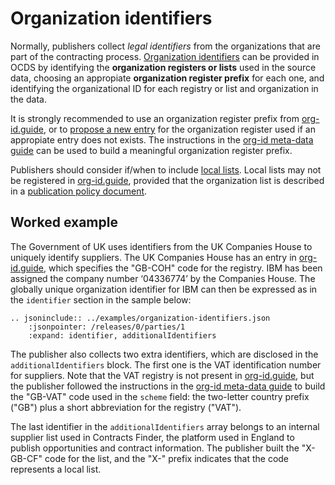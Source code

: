 # Organization identifiers

Normally, publishers collect *legal identifiers* from the organizations that are part of the contracting process.  [Organization identifiers](../../schema/identifiers/#organization-ids) can be provided in OCDS by identifying the **organization registers or lists** used in the source data, choosing an appropiate **organization register prefix** for each one, and identifying the organizational ID for each registry or list and organization in the data.

It is strongly recommended to use an organization register prefix from [org-id.guide](http://org-id.guide), or to [propose a new entry](http://docs.org-id.guide/en/latest/contribute/#proposing-a-new-entry) for the organization register used if an appropiate entry does not exists. The instructions in the [org-id meta-data guide](http://docs.org-id.guide/en/latest/metadata/#assigning-a-code) can be used to build a meaningful organization register prefix.

Publishers should consider if/when to include [local lists](../../schema/identifiers/#choosing-an-identifier).  Local lists may not be registered in [org-id.guide](http://org-id.guide), provided that the organization list is described in a [publication policy document](../publication_policy/).

## Worked example

The Government of UK uses identifiers from the UK Companies House to uniquely identify suppliers. The UK Companies House has an entry in [org-id.guide](http://org-id.guide/list/GB-COH), which specifies the "GB-COH" code for the registry. IBM has been assigned the company number ‘04336774’ by the Companies House.  The globally unique organization identifier for IBM can then be expressed as in the `identifier` section in the sample below:

```eval_rst
.. jsoninclude:: ../examples/organization-identifiers.json
    :jsonpointer: /releases/0/parties/1
    :expand: identifier, additionalIdentifiers
```

The publisher also collects two extra identifiers, which are disclosed in the `additionalIdentifiers` block. The first one is the VAT identification number for suppliers. Note that the VAT registry is not present in [org-id.guide](http://org-id.guide/), but the publisher followed the instructions in the [org-id meta-data guide](http://docs.org-id.guide/en/latest/metadata/#assigning-a-code) to build the "GB-VAT" code used in the `scheme` field: the two-letter country prefix ("GB") plus a short abbreviation for the registry ("VAT").

The last identifier in the `additionalIdentifiers` array belongs to an internal supplier list used in Contracts Finder, the platform used in England to publish opportunities and contract information. The publisher built the "X-GB-CF" code for the list, and the "X-" prefix indicates that the code represents a local list.